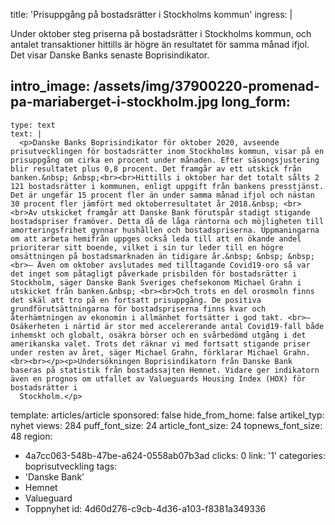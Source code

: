 title: 'Prisuppgång på bostadsrätter i Stockholms kommun'
ingress: |
  <p>Under oktober steg priserna på bostadsrätter i Stockholms kommun, och antalet transaktioner hittills är högre än resultatet för samma månad ifjol. Det visar Danske Banks senaste Boprisindikator.
  </p>
  
intro_image: /assets/img/37900220-promenad-pa-mariaberget-i-stockholm.jpg
long_form:
  -
    type: text
    text: |
      <p>Danske Banks Boprisindikator för oktober 2020, avseende prisutvecklingen för bostadsrätter inom Stockholms kommun, visar på en prisuppgång om cirka en procent under månaden. Efter säsongsjustering blir resultatet plus 0,8 procent. Det framgår av ett utskick från banken.&nbsp; &nbsp;<br><br>Hittills i oktober har det totalt sålts 2 121 bostadsrätter i kommunen, enligt uppgift från bankens presstjänst. Det är ungefär 15 procent fler än under samma månad ifjol och nästan 30 procent fler jämfört med oktoberresultatet år 2018.&nbsp; <br><br>Av utskicket framgår att Danske Bank förutspår stadigt stigande bostadspriser framöver. Detta då de låga räntorna och möjligheten till amorteringsfrihet gynnar hushållen och bostadspriserna. Uppmaningarna om att arbeta hemifrån uppges också leda till att en ökande andel prioriterar sitt boende, vilket i sin tur leder till en högre omsättningen på bostadsmarknaden än tidigare år.&nbsp; &nbsp; &nbsp;<br>– Även om oktober avslutades med tilltagande Covid19-oro så var det inget som påtagligt påverkade prisbilden för bostadsrätter i Stockholm, säger Danske Bank Sveriges chefsekonom Michael Grahn i utskicket från banken.&nbsp; <br><br>Och trots en del orosmoln finns det skäl att tro på en fortsatt prisuppgång. De positiva grundförutsättningarna för bostadspriserna finns kvar och återhämtningen av ekonomin i allmänhet fortsätter i god takt. <br>– Osäkerheten i närtid är stor med accelererande antal Covid19-fall både inhemskt och globalt, osäkra börser och en svårbedömd utgång i det amerikanska valet. Trots det räknar vi med fortsatt stigande priser under resten av året, säger Michael Grahn, förklarar Michael Grahn.<br><br></p><p>Undersökningen Boprisindikatorn från Danske Bank baseras på statistik från bostadssajten Hemnet. Vidare ger indikatorn även en prognos om utfallet av Valueguards Housing Index (HOX) för bostadsrätter i
      Stockholm.</p>
      
template: articles/article
sponsored: false
hide_from_home: false
artikel_typ: nyhet
views: 284
puff_font_size: 24
article_font_size: 24
topnews_font_size: 48
region:
  - 4a7cc063-548b-47be-a624-0558ab07b3ad
clicks: 0
link: '1'
categories: boprisutveckling
tags:
  - 'Danske Bank'
  - Hemnet
  - Valueguard
  - Toppnyhet
id: 4d60d276-c9cb-4d36-a103-f8381a349336
